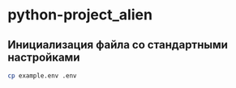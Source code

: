 # python-project_alien

## Инициализация файла со стандартными настройками

```sh
cp example.env .env
```